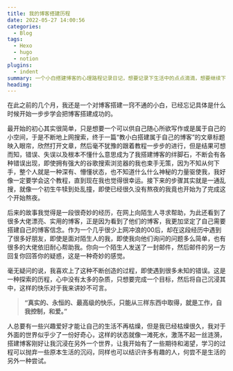 ```yaml
---
title: 我的博客搭建历程
date: 2022-05-27 14:00:56
categories:
  - Blog
tags:
  - Hexo
  - hugo
  - notion
plugins:
  - indent
summary: 一个小白搭建博客的心理路程记录日记，想要记录下生活中的点点滴滴，想要继续下去，不断提升自我。
headimg: 
---
```


在此之前的几个月，我还是一个对博客搭建一窍不通的小白，已经忘记具体是什么时候开始一步步学会把博客搭建成功的。

<!-- more -->

最开始的初心其实很简单，只是想要一个可以供自己随心所欲写作或是属于自己的小空间，于是不断地上网搜索，终于一篇“教小白搭建属于自己的博客”的文章标题映入眼帘，欣然打开文章，然后毫不犹豫的跟着教程一步步的进行，但是结果可想而知，错误、失误以及根本不懂什么意思成为了我搭建博客的绊脚石，不断会有各种错误出现，即使拥有强大的谷歌搜索浏览器的我也束手无策，因为不知从何下手，整个人就是一种深有、懵懂状态，也不知道什么什么神秘的力量驱使我，我好像一定要学会这个教程，直到现在我也觉得很幸运。接下来的步骤其实就是一通乱搜，就像一个初生牛犊到处乱撞，即使已经很久没有熬夜的我竟也开始为了完成这个开始熬夜。

后来的故事我觉得是一段很奇妙的经历，在网上向陌生人寻求帮助，为此还看到了很多大佬漂亮、实用的博客，正是因为看到了他们的博客，我更加坚定了自己需要搭建自己的博客信念。作为一个几乎很少上网冲浪的00后，却在这段经历中遇到了很多好朋友，即使是面对陌生人的我，即使我向他们询问的问题多么简单，也有很多的大佬依旧耐心帮助我。你向一个陌生人发送了一封邮件，然后邮件的另一方回复你回答你的疑惑，这是一种奇妙的感觉。

毫无疑问的说，我喜欢上了这种不断创造的过程，即使遇到很多未知的错误。这是一种探索的历程，心中没有太多的杂质，只想要完成一个目标，然后将自己沉浸其中，这样的快乐对于我来讲妙不可言。

> **“真实的、永恒的、最高级的快乐，只能从三样东西中取得，就是工作，自我控制，和爱。”**
>

人总要有一些兴趣爱好才能让自己的生活不再枯燥，但是我已经枯燥很久，我对于外面的世界似乎少了一份好奇心，这样的状态就像一滩死水，激荡不起一丝涟漪，搭建博客刚好让我沉浸在另外一个世界，让我开始有了一些期待和渴望，学习的过程可以抛弃一些原本生活的沉闷，同样也可以结识许多有趣的人，何尝不是生活的另外一种尝试。

